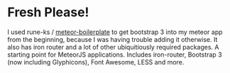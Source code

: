 # Fresh Please!

I used rune-ks / [meteor-boilerplate](https://github.com/rune-ks/meteor-boilerplate) to get bootstrap 3 into my meteor app from the beginning, because I was having trouble adding it otherwise. It also has iron router and a lot of other ubiquitiously required packages.
A starting point for MeteorJS applications. Includes iron-router, Bootstrap 3 (now including Glyphicons), Font Awesome, LESS and more.
